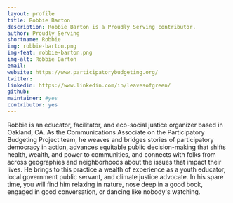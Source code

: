 ```yaml
---
layout: profile
title: Robbie Barton
description: Robbie Barton is a Proudly Serving contributor.
author: Proudly Serving
shortname: Robbie
img: robbie-barton.png
img-feat: robbie-barton.png
img-alt: Robbie Barton
email: 
website: https://www.participatorybudgeting.org/
twitter: 
linkedin: https://www.linkedin.com/in/leavesofgreen/
github: 
maintainer: #yes
contributor: yes
---
```


Robbie is an educator, facilitator, and eco-social justice organizer based in Oakland, CA. As the Communications Associate on the Participatory Budgeting Project team, he weaves and bridges stories of participatory democracy in action, advances equitable public decision-making that shifts health, wealth, and power to communities, and connects with folks from across geographies and neighborhoods about the issues that impact their lives. He brings to this practice a wealth of experience as a youth educator, local government public servant, and climate justice advocate. In his spare time, you will find him relaxing in nature, nose deep in a good book, engaged in good conversation, or dancing like nobody's watching.